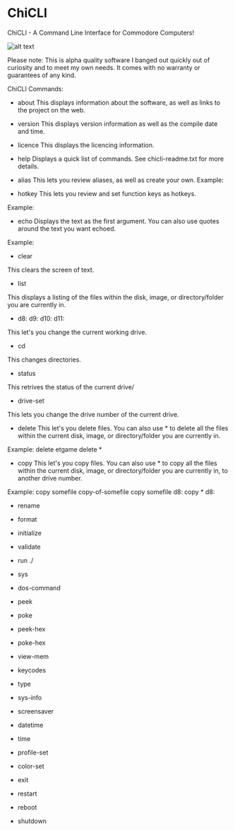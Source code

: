 # ChiCLI
ChiCLI - A Command Line Interface for Commodore Computers!

![alt text](https://raw.githubusercontent.com/chironb/ChiCLI/main/ChiCLI_Screenshot.png?raw=true)





Please note: This is alpha quality software I banged out quickly out of curiosity and to meet my own needs. It comes with no warranty or guarantees of any kind. 

ChiCLI Commands:

- about
This displays information about the software, as well as links to the project on the web. 

- version
This displays version information as well as the compile date and time.

- licence
This displays the licencing information. 

- help
Displays a quick list of commands. See chicli-readme.txt for more details.

- alias
This lets you review aliases, as well as create your own.
Example:

- hotkey
This lets you review and set function keys as hotkeys. 

Example: 

- echo
Displays the text as the first argument. You can also use quotes around the text you want echoed. 

Example:

- clear

This clears the screen of text. 

- list

This displays a listing of the files within the disk, image, or directory/folder you are currently in.

- d8: d9: d10: d11:

This let's you change the current working drive. 

- cd

This changes directories.

- status

This retrives the status of the current drive/

- drive-set

This lets you change the drive number of the current drive.

- delete
This let's you delete files. You can also use * to delete all the files within the current disk, image, or directory/folder you are currently in.

Example: 
delete etgame
delete *

- copy
This let's you copy files. You can also use * to copy all the files within the current disk, image, or directory/folder you are currently in, to another drive number. 

Example:
copy somefile copy-of-somefile
copy somefile d8:
copy * d8:

- rename
- format
- initialize
- validate

- run ./
- sys
- dos-command
- peek
- poke
- peek-hex
- poke-hex

- view-mem
- keycodes
- type
- sys-info
- screensaver

- datetime
- time
- profile-set
- color-set

- exit
- restart
- reboot
- shutdown


